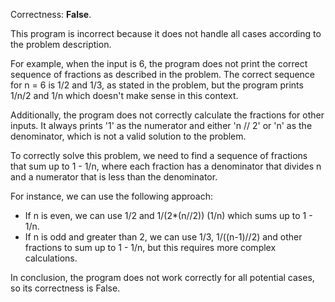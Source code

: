 Correctness: **False**.

This program is incorrect because it does not handle all cases according to the problem description. 

For example, when the input is 6, the program does not print the correct sequence of fractions as described in the problem. The correct sequence for n = 6 is 1/2 and 1/3, as stated in the problem, but the program prints 1/n/2 and 1/n which doesn't make sense in this context.

Additionally, the program does not correctly calculate the fractions for other inputs. It always prints '1' as the numerator and either 'n // 2' or 'n' as the denominator, which is not a valid solution to the problem.

To correctly solve this problem, we need to find a sequence of fractions that sum up to 1 - 1/n, where each fraction has a denominator that divides n and a numerator that is less than the denominator. 

For instance, we can use the following approach: 
- If n is even, we can use 1/2 and 1/(2*(n//2)) (1/n) which sums up to 1 - 1/n.
- If n is odd and greater than 2, we can use 1/3, 1/((n-1)//2) and other fractions to sum up to 1 - 1/n, but this requires more complex calculations.

In conclusion, the program does not work correctly for all potential cases, so its correctness is False.